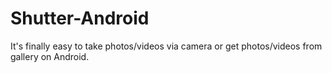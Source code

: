 # Shutter-Android
It's finally easy to take photos/videos via camera or get photos/videos from gallery on Android. 
